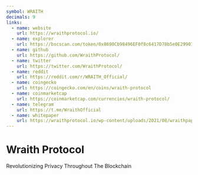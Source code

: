 ```yaml
---
symbol: WRAITH
decimals: 9
links:
  - name: website
    url: https://wraithprotocol.io/
  - name: explorer
    url: https://bscscan.com/token/0x8690Cb98496EF0f8c6417D78b5e0E29907668808
  - name: github
    url: https://github.com/WraithProtocol/
  - name: twitter
    url: https://twitter.com/WraithProtocol/
  - name: reddit
    url: https://reddit.com/r/WRAITH_Official/
  - name: coingecko
    url: https://coingecko.com/en/coins/wraith-protocol
  - name: coinmarketcap
    url: https://coinmarketcap.com/currencies/wraith-protocol/
  - name: telegram
    url: https://t.me/WraithOfficial
  - name: whitepaper
    url: https://wraithprotocol.io/wp-content/uploads/2021/08/wraithpaper.pdf
---
```


# Wraith Protocol

Revolutionizing Privacy Throughout The Blockchain
